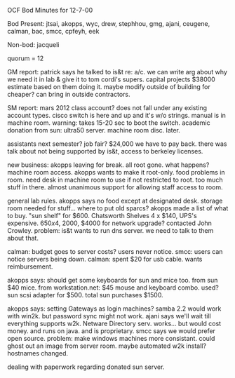 OCF Bod Minutes for 12-7-00

Bod Present:
jtsai, akopps, wyc, drew, stephhou, gmg, ajani, ceugene, calman, bac, smcc,
cpfeyh, eek

Non-bod:
jacqueli

quorum = 12

GM report: patrick says he talked to is&t re: a/c. we can write arg about
why we need it in lab & give it to tom cordi's supers. capital projects
$38000 estimate based on them doing it. maybe modify outside of building
for cheaper? can bring in outside contractors.

SM report: mars 2012 class account? does not fall under any existing
account types. cisco switch is here and up and it's w/o strings. manual is
in machine room. warning: takes 15-20 sec to boot the switch. academic
donation from sun: ultra50 server. machine room disc. later.

assistants next semester? job fair? $24,000 we have to pay back. there was
talk about not being supported by is&t, access to berkeley licenses.

new business:
akopps leaving for break. all root gone. what happens? machine room access.
akopps wants to make it root-only. food problems in room. need desk in
machine room to use if not restricted to root. too much stuff in there.
almost unanimous support for allowing staff access to room.

general lab rules. akopps says no food except at designated desk. storage
room needed for stuff... where to put old sparcs? akopps made a list of
what to buy. "sun shelf" for $600. Chatsworth Shelves 4 x $140, UPS's
expensive. $650 x 4, ~$2000, $4000 for network upgrade? contacted John
Crowley. problem: is&t wants to run dns server. we need to talk to them
about that.

calman: budget goes to server costs? users never notice. smcc: users can
notice servers being down. calman: spent $20 for usb cable. wants
reimbursement.

akopps says: should get some keyboards for sun and mice too. from sun $40
mice. from  workstation.net: $45 mouse and keyboard combo. used? sun scsi
adapter for $500. total sun purchases $1500.

akopps says: setting Gateways as login machines? samba 2.2 would work with
win2k. but password sync might not work. ajani says we'll wait till
everything supports w2k.  Netware Directory serv. works... but would cost
money. and runs on java. and is proprietary. smcc says we would prefer open
source. problem: make windows machines more consistant. could ghost out an
image from server room. maybe automated w2k install? hostnames changed.

dealing with paperwork regarding donated sun server.



